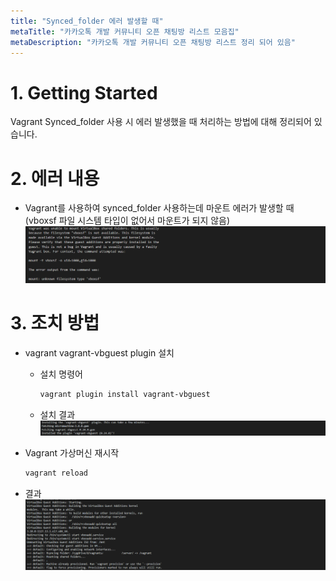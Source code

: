 ```yaml
---
title: "Synced_folder 에러 발생할 때"
metaTitle: "카카오톡 개발 커뮤니티 오픈 채팅방 리스트 모음집"
metaDescription: "카카오톡 개발 커뮤니티 오픈 채팅방 리스트 정리 되어 있음"
---
```



# 1. Getting Started
Vagrant Synced_folder 사용 시 에러 발생했을 때 처리하는 방법에 대해 정리되어 있습니다.

# 2. 에러 내용
- Vagrant를 사용하여 synced_folder 사용하는데 마운트 에러가 발생할 때 (vboxsf 파일 시스템 타입이 없어서 마운트가 되지 않음)
    ![ex_screenshot](./assets//vboxsf_error.png)

# 3. 조치 방법
- vagrant vagrant-vbguest plugin 설치
    - 설치 명령어
        ``` bash
        vagrant plugin install vagrant-vbguest
        ```
    - 설치 결과
    ![ex_screenshot](./assets//vbox_plugin_installed.png)

    
- Vagrant 가상머신 재시작
    ``` bash
    vagrant reload
    ```
- 결과
    ![ex_screenshot](./assets//vbox_sf_installed_result.png)

